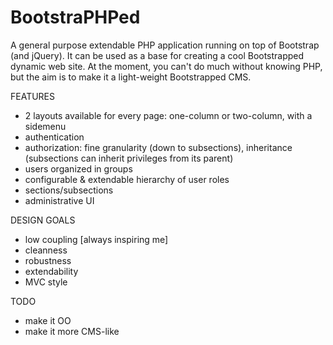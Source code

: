 BootstraPHPed
=============

A general purpose extendable PHP application running on top of Bootstrap (and jQuery). It can be used as a base for creating a cool Bootstrapped dynamic web site.
At the moment, you can't do much without knowing PHP, but the aim is to make it a light-weight Bootstrapped CMS.

FEATURES
 - 2 layouts available for every page: one-column or two-column, with a sidemenu
 - authentication 
 - authorization: fine granularity (down to subsections), inheritance (subsections can inherit privileges from its parent)
 - users organized in groups
 - configurable & extendable hierarchy of user roles
 - sections/subsections
 - administrative UI

DESIGN GOALS
 - low coupling [always inspiring me]
 - cleanness
 - robustness
 - extendability
 - MVC style

TODO
 - make it OO
 - make it more CMS-like